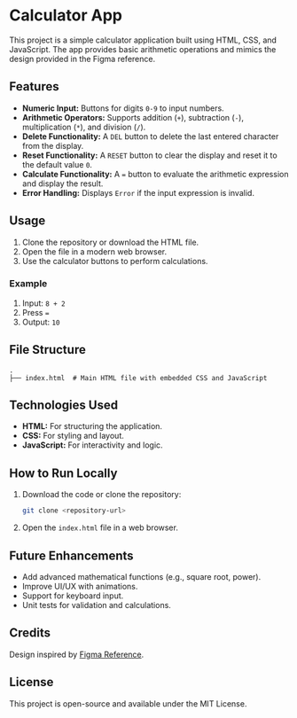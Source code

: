 
# Calculator App

This project is a simple calculator application built using HTML, CSS, and JavaScript. The app provides basic arithmetic operations and mimics the design provided in the Figma reference.

## Features

- **Numeric Input:** Buttons for digits `0-9` to input numbers.
- **Arithmetic Operators:** Supports addition (`+`), subtraction (`-`), multiplication (`*`), and division (`/`).
- **Delete Functionality:** A `DEL` button to delete the last entered character from the display.
- **Reset Functionality:** A `RESET` button to clear the display and reset it to the default value `0`.
- **Calculate Functionality:** A `=` button to evaluate the arithmetic expression and display the result.
- **Error Handling:** Displays `Error` if the input expression is invalid.


## Usage

1. Clone the repository or download the HTML file.
2. Open the file in a modern web browser.
3. Use the calculator buttons to perform calculations.

### Example

1. Input: `8 + 2`
2. Press `=`
3. Output: `10`

## File Structure

```
.
├── index.html  # Main HTML file with embedded CSS and JavaScript
```

## Technologies Used

- **HTML:** For structuring the application.
- **CSS:** For styling and layout.
- **JavaScript:** For interactivity and logic.

## How to Run Locally

1. Download the code or clone the repository:
   ```bash
   git clone <repository-url>
   ```
2. Open the `index.html` file in a web browser.

## Future Enhancements

- Add advanced mathematical functions (e.g., square root, power).
- Improve UI/UX with animations.
- Support for keyboard input.
- Unit tests for validation and calculations.

## Credits

Design inspired by [Figma Reference](https://www.figma.com/file/snKsmmLjYK9vCJkiPkxPYS/Calculator?type=design&node-id=0%3A1&mode=design&t=keCsacjvVbDIiyHu-1).

## License

This project is open-source and available under the MIT License.

